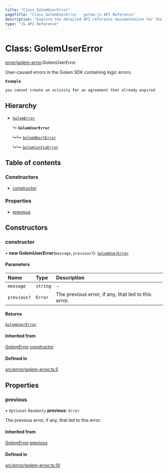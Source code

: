 ```yaml
---
title: "Class GolemUserError"
pageTitle: "Class GolemUserError - golem-js API Reference"
description: "Explore the detailed API reference documentation for the Class GolemUserError within the golem-js SDK for the Golem Network."
type: "JS API Reference"
---
```

# Class: GolemUserError

[error/golem-error](../modules/error_golem_error).GolemUserError

User-caused errors in the Golem SDK containing logic errors.

**`Example`**

```ts
you cannot create an activity for an agreement that already expired
```

## Hierarchy

- [`GolemError`](error_golem_error.GolemError)

  ↳ **`GolemUserError`**

  ↳↳ [`GolemAbortError`](error_golem_error.GolemAbortError)

  ↳↳ [`GolemConfigError`](error_golem_error.GolemConfigError)

## Table of contents

### Constructors

- [constructor](error_golem_error.GolemUserError#constructor)

### Properties

- [previous](error_golem_error.GolemUserError#previous)

## Constructors

### constructor

• **new GolemUserError**(`message`, `previous?`): [`GolemUserError`](error_golem_error.GolemUserError)

#### Parameters

| Name | Type | Description |
| :------ | :------ | :------ |
| `message` | `string` | - |
| `previous?` | `Error` | The previous error, if any, that led to this error. |

#### Returns

[`GolemUserError`](error_golem_error.GolemUserError)

#### Inherited from

[GolemError](error_golem_error.GolemError).[constructor](error_golem_error.GolemError#constructor)

#### Defined in

[src/error/golem-error.ts:5](https://github.com/golemfactory/golem-js/blob/4182943/src/error/golem-error.ts#L5)

## Properties

### previous

• `Optional` `Readonly` **previous**: `Error`

The previous error, if any, that led to this error.

#### Inherited from

[GolemError](error_golem_error.GolemError).[previous](error_golem_error.GolemError#previous)

#### Defined in

[src/error/golem-error.ts:10](https://github.com/golemfactory/golem-js/blob/4182943/src/error/golem-error.ts#L10)
